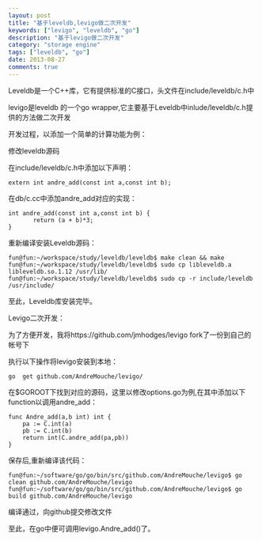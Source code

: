```yaml
---
layout: post
title: "基于leveldb,levigo做二次开发"
keywords: ["levigo", "leveldb", "go"]
description: "基于levigo做二次开发"
category: "storage engine"
tags: ["leveldb", "go"]
date: 2013-08-27
comments: true
---
```


Leveldb是一个C++库，它有提供标准的C接口，头文件在include/leveldb/c.h中

levigo是leveldb 的一个go wrapper,它主要基于Leveldb中inlude/leveldb/c.h提供的方法做二次开发

开发过程，以添加一个简单的计算功能为例：

修改leveldb源码

在include/leveldb/c.h中添加以下声明：

```
extern int andre_add(const int a,const int b);
```

在db/c.cc中添加andre_add对应的实现：

```
int andre_add(const int a,const int b) {
       return (a + b)*3;
}
```

重新编译安装Leveldb源码：

```
fun@fun:~/workspace/study/leveldb/leveldb$ make clean && make
fun@fun:~/workspace/study/leveldb/leveldb$ sudo cp libleveldb.a libleveldb.so.1.12 /usr/lib/
fun@fun:~/workspace/study/leveldb/leveldb$ sudo cp -r include/leveldb /usr/include/
```

至此，Leveldb库安装完毕。

Levigo二次开发：

为了方便开发，我将https://github.com/jmhodges/levigo fork了一份到自己的帐号下

执行以下操作将levigo安装到本地：

```
go  get github.com/AndreMouche/levigo/
```

在$GOROOT下找到对应的源码，这里以修改options.go为例,在其中添加以下function以调用andre_add：

```
func Andre_add(a,b int) int {
    pa := C.int(a)
    pb := C.int(b)
    return int(C.andre_add(pa,pb))
}
```

保存后,重新编译该代码：

```
fun@fun:~/software/go/go/bin/src/github.com/AndreMouche/levigo$ go clean github.com/AndreMouche/levigo
fun@fun:~/software/go/go/bin/src/github.com/AndreMouche/levigo$ go build github.com/AndreMouche/levigo
```

编译通过，向github提交修改文件

至此，在go中便可调用levigo.Andre_add()了。




